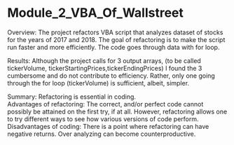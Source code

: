 # Module_2_VBA_Of_Wallstreet

Overview:
The project refactors VBA script that analyzes dataset of stocks for the years of 2017 and 2018.  The goal of refactoring is to make the script run faster and more efficiently.  The code goes through data with for loop.  

Results: 
Although the project calls for 3 output arrays, (to be called tickerVolume, tickerStartingPrices,tickerEndingPrices) I found the 3 cumbersome and do not contribute to efficiency.  Rather, only one going through the for loop (tickerVolume) is sufficient, albeit, simpler.  

Summary: Refactoring is essential in coding.  
Advantages of refactoring: The correct, and/or perfect code cannot possibly be attained on the first try, if at all.  However, refactoring allows one to try different ways to see how various versions of code perform.   
Disadvantages of coding:  There is a point where refactoring can have negative returns.  Over analyzing can become counterproductive.  


